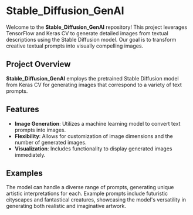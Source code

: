 # Stable_Diffusion_GenAI

Welcome to the **Stable_Diffusion_GenAI** repository! This project leverages TensorFlow and Keras CV to generate detailed images from textual descriptions using the Stable Diffusion model. Our goal is to transform creative textual prompts into visually compelling images.

## Project Overview

**Stable_Diffusion_GenAI** employs the pretrained Stable Diffusion model from Keras CV for generating images that correspond to a variety of text prompts.

## Features

- **Image Generation**: Utilizes a machine learning model to convert text prompts into images.
- **Flexibility**: Allows for customization of image dimensions and the number of generated images.
- **Visualization**: Includes functionality to display generated images immediately.

## Examples

The model can handle a diverse range of prompts, generating unique artistic interpretations for each. Example prompts include futuristic cityscapes and fantastical creatures, showcasing the model's versatility in generating both realistic and imaginative artwork.
